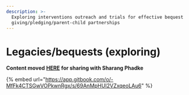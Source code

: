 ```yaml
---
description: >-
  Exploring interventions outreach and trials for effective bequest
  giving/pledging/parent-child partnerships
---
```


# Legacies/bequests (exploring)

**Content moved** [**HERE**](https://app.gitbook.com/o/-MfFk4CTSGwVOPkwnRgx/s/69AnMpHUI2VZxqeoLAu6/) **for sharing with Sharang Phadke**

{% embed url="https://app.gitbook.com/o/-MfFk4CTSGwVOPkwnRgx/s/69AnMpHUI2VZxqeoLAu6" %}

##
